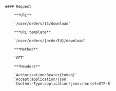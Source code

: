     #### Request

        ***URL**

        `/user/orders/15/download`

        ***URL template**

        `/user/orders/{orderId}/download`

        ***Method**

        `GET`

        ***Headers**

        `Authorization:Bearer{token}`
        `Accept:application/json`
        `Content-Type:application/json;charset=UTF-8`
